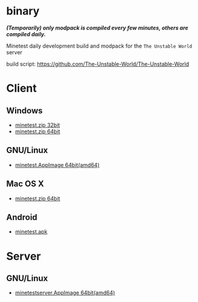 # binary

***(Temporarily) only modpack is compiled every few minutes, others are compiled daily.***

Minetest daily development build and modpack for the `The Unstable World` server

build script: https://github.com/The-Unstable-World/The-Unstable-World

# Client

## Windows

* [minetest.zip 32bit](client/windows/i686/minetest.zip?raw=true)
* [minetest.zip 64bit](client/windows/amd64/minetest.zip?raw=true)

## GNU/Linux

* [minetest.AppImage 64bit(amd64)](client/gnulinux/amd64/minetest.AppImage?raw=true)

## Mac OS X

* [minetest.zip 64bit](client/macosx/minetest.zip?raw=true)

## Android

* [minetest.apk](client/android/minetest.apk?raw=true)

# Server

## GNU/Linux

* [minetestserver.AppImage 64bit(amd64)](server/gnulinux/amd64/minetestserver.AppImage?raw=true)
